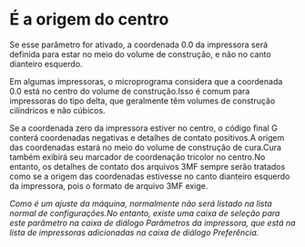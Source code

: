 É a origem do centro
====
Se esse parâmetro for ativado, a coordenada 0.0 da impressora será definida para estar no meio do volume de construção, e não no canto dianteiro esquerdo.

Em algumas impressoras, o microprograma considera que a coordenada 0.0 está no centro do volume de construção.Isso é comum para impressoras do tipo delta, que geralmente têm volumes de construção cilíndricos e não cúbicos.

Se a coordenada zero da impressora estiver no centro, o código final G conterá coordenadas negativas e detalhes de contato positivos.A origem das coordenadas estará no meio do volume de construção de cura.Cura também exibirá seu marcador de coordenação tricolor no centro.No entanto, os detalhes de contato dos arquivos 3MF sempre serão tratados como se a origem das coordenadas estivesse no canto dianteiro esquerdo da impressora, pois o formato de arquivo 3MF exige.

*Como é um ajuste da máquina, normalmente não será listado na lista normal de configurações.No entanto, existe uma caixa de seleção para este parâmetro na caixa de diálogo Parâmetros da impressora, que está na lista de impressoras adicionadas na caixa de diálogo Preferência.*